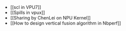 - [[scl in VPU7]]
- [[Spills in vpux]]
- [[Sharing by ChenLei on NPU Kernel]]
- [[How to design vertical fusion algorithm in Nbperf]]